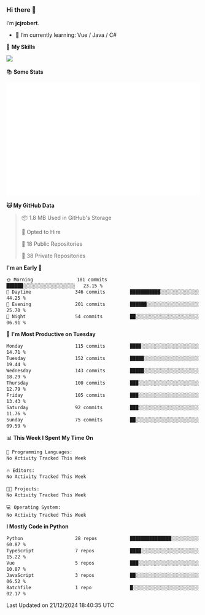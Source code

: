 ### Hi there 👋

I’m **jcjrobert**.

- 🌱 I’m currently learning: Vue / Java / C#

🌟 **My Skills**

![](https://img.shields.io/badge/-Python-3e74a2?style=flat-square&logo=Python&logoColor=fff)

📚 **Some Stats**

![](https://github.com/jcjrobert/github-stats/blob/master/generated/overview.svg)

<!--START_SECTION:waka-->
**🐱 My GitHub Data** 

> 📦 1.8 MB Used in GitHub's Storage 
 > 
> 💼 Opted to Hire
 > 
> 📜 18 Public Repositories 
 > 
> 🔑 38 Private Repositories 
 > 
**I'm an Early 🐤** 

```text
🌞 Morning                181 commits         ██████░░░░░░░░░░░░░░░░░░░   23.15 % 
🌆 Daytime                346 commits         ███████████░░░░░░░░░░░░░░   44.25 % 
🌃 Evening                201 commits         ██████░░░░░░░░░░░░░░░░░░░   25.70 % 
🌙 Night                  54 commits          ██░░░░░░░░░░░░░░░░░░░░░░░   06.91 % 
```
📅 **I'm Most Productive on Tuesday** 

```text
Monday                   115 commits         ████░░░░░░░░░░░░░░░░░░░░░   14.71 % 
Tuesday                  152 commits         █████░░░░░░░░░░░░░░░░░░░░   19.44 % 
Wednesday                143 commits         █████░░░░░░░░░░░░░░░░░░░░   18.29 % 
Thursday                 100 commits         ███░░░░░░░░░░░░░░░░░░░░░░   12.79 % 
Friday                   105 commits         ███░░░░░░░░░░░░░░░░░░░░░░   13.43 % 
Saturday                 92 commits          ███░░░░░░░░░░░░░░░░░░░░░░   11.76 % 
Sunday                   75 commits          ██░░░░░░░░░░░░░░░░░░░░░░░   09.59 % 
```


📊 **This Week I Spent My Time On** 

```text
💬 Programming Languages: 
No Activity Tracked This Week

🔥 Editors: 
No Activity Tracked This Week

🐱‍💻 Projects: 
No Activity Tracked This Week

💻 Operating System: 
No Activity Tracked This Week
```

**I Mostly Code in Python** 

```text
Python                   28 repos            ███████████████░░░░░░░░░░   60.87 % 
TypeScript               7 repos             ████░░░░░░░░░░░░░░░░░░░░░   15.22 % 
Vue                      5 repos             ███░░░░░░░░░░░░░░░░░░░░░░   10.87 % 
JavaScript               3 repos             ██░░░░░░░░░░░░░░░░░░░░░░░   06.52 % 
Batchfile                1 repo              █░░░░░░░░░░░░░░░░░░░░░░░░   02.17 % 
```




 Last Updated on 21/12/2024 18:40:35 UTC
<!--END_SECTION:waka-->
